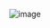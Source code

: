 ![image](https://github.com/aniketkadam1/cofee-shop-file/assets/92288138/b83328aa-ceac-4927-90d5-a05bb87b0ba8)
